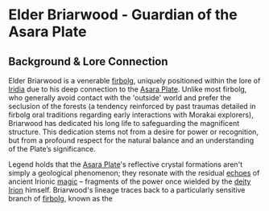 # Elder Briarwood - Guardian of the Asara Plate

## Background & Lore Connection

Elder Briarwood is a venerable [firbolg](/raw/20250501/firbolg/firbolg.md), uniquely positioned within the lore of [Iridia](/geography/world/iridia.md) due to his deep connection to the [Asara Plate](/geography/scale/asara-plate.md). Unlike most firbolg, who generally avoid contact with the 'outside' world and prefer the seclusion of the forests (a tendency reinforced by past traumas detailed in firbolg oral traditions regarding early interactions with Morakai explorers), Briarwood has dedicated his long life to safeguarding the magnificent structure. This dedication stems not from a desire for power or recognition, but from a profound respect for the natural balance and an understanding of the Plate’s significance.

Legend holds that the [Asara Plate](/geography/scale/asara-plate.md)'s reflective crystal formations aren't simply a geological phenomenon; they resonate with the residual [echoes](/raw/20250501/soul/echoes.md) of ancient Irionic [magic](/structure/mechanic/magic.md) – fragments of the power once wielded by the [deity](/structure/mechanic/deity.md) [Irion](/being/deity/irion.md) himself. Briarwood's lineage traces back to a particularly sensitive branch of [firbolg](/raw/20250501/firbolg/firbolg.md), known as the 
